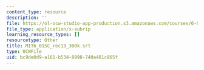 ```yaml
---
content_type: resource
description: ''
file: https://ol-ocw-studio-app-production.s3.amazonaws.com/courses/6-01sc-introduction-to-electrical-engineering-and-computer-science-i-spring-2011/bc9de0d9a161b5348998740a481c865f_MIT6_01SC_rec13_300k.srt
file_type: application/x-subrip
learning_resource_types: []
resourcetype: Other
title: MIT6_01SC_rec13_300k.srt
type: OCWFile
uid: bc9de0d9-a161-b534-8998-740a481c865f
---
```

